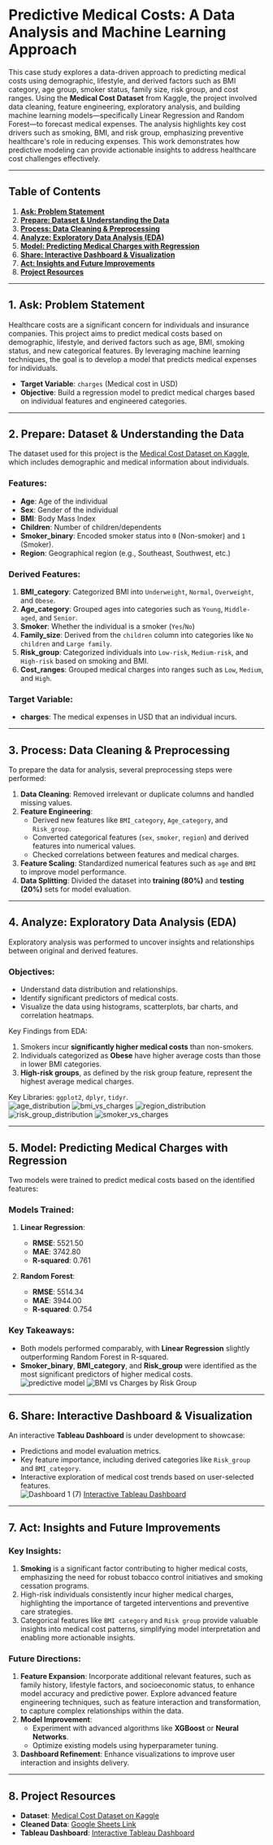 # Predictive Medical Costs: A Data Analysis and Machine Learning Approach  

This case study explores a data-driven approach to predicting medical costs using demographic, lifestyle, and derived factors such as BMI category, age group, smoker status, family size, risk group, and cost ranges. Using the **Medical Cost Dataset** from Kaggle, the project involved data cleaning, feature engineering, exploratory analysis, and building machine learning models—specifically Linear Regression and Random Forest—to forecast medical expenses. The analysis highlights key cost drivers such as smoking, BMI, and risk group, emphasizing preventive healthcare's role in reducing expenses. This work demonstrates how predictive modeling can provide actionable insights to address healthcare cost challenges effectively.

---

## Table of Contents  

1. [**Ask: Problem Statement**](#1-ask-problem-statement)  
2. [**Prepare: Dataset & Understanding the Data**](#2-prepare-dataset--understanding-the-data)  
3. [**Process: Data Cleaning & Preprocessing**](#3-process-data-cleaning--preprocessing)  
4. [**Analyze: Exploratory Data Analysis (EDA)**](#4-analyze-exploratory-data-analysis-eda)  
5. [**Model: Predicting Medical Charges with Regression**](#5-model-predicting-medical-charges-with-regression)  
6. [**Share: Interactive Dashboard & Visualization**](#6-share-interactive-dashboard--visualization)  
7. [**Act: Insights and Future Improvements**](#7-act-insights-and-future-improvements)  
8. [**Project Resources**](#8-project-resources)  

---

## 1. Ask: Problem Statement  

Healthcare costs are a significant concern for individuals and insurance companies. This project aims to predict medical costs based on demographic, lifestyle, and derived factors such as age, BMI, smoking status, and new categorical features. By leveraging machine learning techniques, the goal is to develop a model that predicts medical expenses for individuals.  

- **Target Variable**: `charges` (Medical cost in USD)  
- **Objective**: Build a regression model to predict medical charges based on individual features and engineered categories.  

---

## 2. Prepare: Dataset & Understanding the Data  

The dataset used for this project is the [Medical Cost Dataset on Kaggle](https://www.kaggle.com/datasets/nanditapore/medical-cost-dataset), which includes demographic and medical information about individuals.  

### Features:  
- **Age**: Age of the individual  
- **Sex**: Gender of the individual  
- **BMI**: Body Mass Index  
- **Children**: Number of children/dependents  
- **Smoker_binary**: Encoded smoker status into `0` (Non-smoker) and `1` (Smoker).
- **Region**: Geographical region (e.g., Southeast, Southwest, etc.)  

### Derived Features:  
1. **BMI_category**: Categorized BMI into `Underweight`, `Normal`, `Overweight`, and `Obese`.  
2. **Age_category**: Grouped ages into categories such as `Young`, `Middle-aged`, and `Senior`.  
3. **Smoker**: Whether the individual is a smoker (`Yes`/`No`)   
4. **Family_size**: Derived from the `children` column into categories like `No children` and `Large family`.  
5. **Risk_group**: Categorized individuals into `Low-risk`, `Medium-risk`, and `High-risk` based on smoking and BMI.  
6. **Cost_ranges**: Grouped medical charges into ranges such as `Low`, `Medium`, and `High`.  

### Target Variable:  
- **charges**: The medical expenses in USD that an individual incurs.  

---

## 3. Process: Data Cleaning & Preprocessing  

To prepare the data for analysis, several preprocessing steps were performed:  

1. **Data Cleaning**: Removed irrelevant or duplicate columns and handled missing values.  
2. **Feature Engineering**:  
   - Derived new features like `BMI_category`, `Age_category`, and `Risk_group`.  
   - Converted categorical features (`sex`, `smoker`, `region`) and derived features into numerical values.  
   - Checked correlations between features and medical charges.  
3. **Feature Scaling**: Standardized numerical features such as `age` and `BMI` to improve model performance.  
4. **Data Splitting**: Divided the dataset into **training (80%)** and **testing (20%)** sets for model evaluation.  

---

## 4. Analyze: Exploratory Data Analysis (EDA)  

Exploratory analysis was performed to uncover insights and relationships between original and derived features.  

### Objectives:  
- Understand data distribution and relationships.  
- Identify significant predictors of medical costs.  
- Visualize the data using histograms, scatterplots, bar charts, and correlation heatmaps.  

Key Findings from EDA:  
1. Smokers incur **significantly higher medical costs** than non-smokers.  
2. Individuals categorized as **Obese** have higher average costs than those in lower BMI categories.  
3. **High-risk groups**, as defined by the risk group feature, represent the highest average medical charges.  

Key Libraries: `ggplot2`, `dplyr`, `tidyr`.  
![age_distribution](https://github.com/user-attachments/assets/b71fd285-d8ea-4775-9733-e906ad4594f0)
![bmi_vs_charges](https://github.com/user-attachments/assets/2579398a-ab8e-4246-87f7-9d8fa16f5a52)
![region_distribution](https://github.com/user-attachments/assets/86e667c2-a1fb-4914-aa56-7617791a6e9e)
![risk_group_distribution](https://github.com/user-attachments/assets/24c738f9-4473-42be-b693-6a239f90ab22)
![smoker_vs_charges](https://github.com/user-attachments/assets/fc67da34-69b4-4fbd-9af1-7bb4225dfa31)

---

## 5. Model: Predicting Medical Charges with Regression  

Two models were trained to predict medical costs based on the identified features:  

### Models Trained:  
1. **Linear Regression**:  
   - **RMSE**: 5521.50  
   - **MAE**: 3742.80  
   - **R-squared**: 0.761  

2. **Random Forest**:  
   - **RMSE**: 5514.34  
   - **MAE**: 3944.00  
   - **R-squared**: 0.754  

### Key Takeaways:  
- Both models performed comparably, with **Linear Regression** slightly outperforming Random Forest in R-squared.  
- **Smoker_binary**, **BMI_category**, and **Risk_group** were identified as the most significant predictors of higher medical costs.  
![predictive model](https://github.com/user-attachments/assets/7659bec1-71b1-429c-9f2f-fa777e39694a)
![BMI vs Charges by Risk Group](https://github.com/user-attachments/assets/bc4b9230-6b28-4190-8d33-1a8c5b0b4c22)

---

## 6. Share: Interactive Dashboard & Visualization  

An interactive **Tableau Dashboard** is under development to showcase:  
- Predictions and model evaluation metrics.  
- Key feature importance, including derived categories like `Risk_group` and `BMI_category`.  
- Interactive exploration of medical cost trends based on user-selected features.  
![Dashboard 1 (7)](https://github.com/user-attachments/assets/6e67d2b6-bfbb-4fca-bf67-37dab0b11b03)
[Interactive Tableau Dashboard](https://public.tableau.com/views/PredictiveMedicalCost/Dashboard1?:language=en-US&:sid=&:redirect=auth&:display_count=n&:origin=viz_share_link)
---

## 7. Act: Insights and Future Improvements  

### Key Insights:  
1. **Smoking** is a significant factor contributing to higher medical costs, emphasizing the need for robust tobacco control initiatives and smoking cessation programs.
2. High-risk individuals consistently incur higher medical charges, highlighting the importance of targeted interventions and preventive care strategies.
3. Categorical features like `BMI category` and `Risk group` provide valuable insights into medical cost patterns, simplifying model interpretation and enabling more actionable insights.

### Future Directions:  
1. **Feature Expansion**: Incorporate additional relevant features, such as family history, lifestyle factors, and socioeconomic status, to enhance model accuracy and predictive power.
Explore advanced feature engineering techniques, such as feature interaction and transformation, to capture complex relationships within the data.
2. **Model Improvement**:  
   - Experiment with advanced algorithms like **XGBoost** or **Neural Networks**.  
   - Optimize existing models using hyperparameter tuning.  
3. **Dashboard Refinement**: Enhance visualizations to improve user interaction and insights delivery.

---
## 8. Project Resources  

- **Dataset**: [Medical Cost Dataset on Kaggle](https://www.kaggle.com/datasets/nanditapore/medical-cost-dataset)  
- **Cleaned Data**: [Google Sheets Link](https://docs.google.com/spreadsheets/d/1NdugYX9XfhQvAsvFEc0moZOmKh4HapGuoYj7ko5SS1c/edit?usp=sharing)
- **Tableau Dashboard**: [Interactive Tableau Dashboard](https://public.tableau.com/views/PredictiveMedicalCost/Dashboard1?:language=en-US&:sid=&:redirect=auth&:display_count=n&:origin=viz_share_link)
